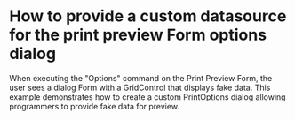 # How to provide a custom datasource for the print preview Form options dialog


<p>When executing the "Options" command on the Print Preview Form, the user sees a dialog Form with a GridControl that displays fake data. This example demonstrates how to create a custom PrintOptions dialog allowing programmers to provide fake data for preview.</p>

<br/>


